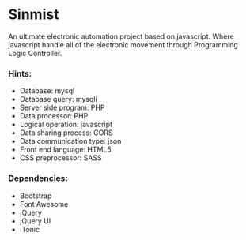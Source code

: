 # Sinmist
An ultimate electronic automation project based on javascript. Where javascript handle all of the electronic movement through Programming Logic Controller.


### Hints:
  - Database: mysql
  - Database query: mysqli
  - Server side program: PHP
  - Data processor: PHP
  - Logical operation: javascript
  - Data sharing process: CORS
  - Data communication type: json
  - Front end language: HTML5
  - CSS preprocessor: SASS
  

### Dependencies:
  - Bootstrap
  - Font Awesome
  - jQuery
  - jQuery UI
  - iTonic
  
